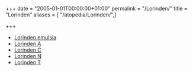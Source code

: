 +++
date = "2005-01-01T00:00:00+01:00"
permalink = "/Lorinden/"
title = "Lorinden"
aliases = [ "/atopedia/Lorinden/",]

+++

-   [Lorinden emulsja](/atopedia/Lorinden_emulsja "wikilink")
-   [Lorinden A](/atopedia/Lorinden_A "wikilink")
-   [Lorinden C](/atopedia/Lorinden_C "wikilink")
-   [Lorinden N](/atopedia/Lorinden_N "wikilink")
-   [Lorinden T](/atopedia/Lorinden_T "wikilink")
